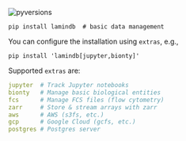 ![pyversions](https://img.shields.io/pypi/pyversions/lamindb)

```shell
pip install lamindb  # basic data management
```

You can configure the installation using `extras`, e.g.,

```shell
pip install 'lamindb[jupyter,bionty]'
```

Supported `extras` are:

```yaml
jupyter  # Track Jupyter notebooks
bionty   # Manage basic biological entities
fcs      # Manage FCS files (flow cytometry)
zarr     # Store & stream arrays with zarr
aws      # AWS (s3fs, etc.)
gcp      # Google Cloud (gcfs, etc.)
postgres # Postgres server
```
